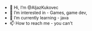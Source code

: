 - 👋 Hi, I’m @AljazKukovec
- 👀 I’m interested in - Games, game dev, 
- 🌱 I’m currently learning - java
- 📫 How to reach me - you can't

